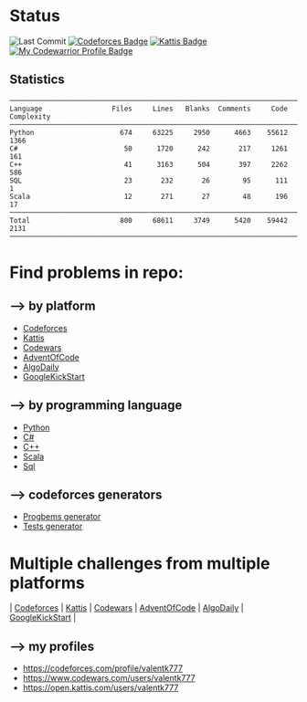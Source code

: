 
#
# Status

<!-- ![visitor badge](https://visitor-badge.glitch.me/badge?page_id=valentk777.Competitive-Programming) -->
![Last Commit](https://img.shields.io/github/last-commit/valentk777/Competitive-Programming.svg)
[![Codeforces Badge](https://badges.joonhyung.xyz/codeforces/valentk777.svg)](https://codeforces.com/profile/valentk777)
[![Kattis Badge](https://img.shields.io/badge/Kattis-214-COLOR.svg)](https://open.kattis.com/users/valentk777)
[![My Codewarrior Profile Badge](https://www.codewars.com/users/valentk777/badges/micro)](https://www.codewars.com/users/valentk777)


## Statistics
<!--
brew install scc
scc -i cpp,cs,py,sc,sql AdventOfCode Algodaily Codeforces Codewars GoogleKickStart Kattis/
-->

```
───────────────────────────────────────────────────────────────────────────────
Language                 Files     Lines   Blanks  Comments     Code Complexity
───────────────────────────────────────────────────────────────────────────────
Python                     674     63225     2950      4663    55612       1366
C#                          50      1720      242       217     1261        161
C++                         41      3163      504       397     2262        586
SQL                         23       232       26        95      111          1
Scala                       12       271       27        48      196         17
───────────────────────────────────────────────────────────────────────────────
Total                      800     68611     3749      5420    59442       2131
───────────────────────────────────────────────────────────────────────────────
```


#
# Find problems in repo:

## --> by platform

* [Codeforces](https://github.com/valentk777/Competitive-Programming/search?q=tag-codeforces)
* [Kattis](https://github.com/valentk777/Competitive-Programming/search?q=tag-kattis)
* [Codewars](https://github.com/valentk777/Competitive-Programming/search?q=tag-codewars)
* [AdventOfCode](https://github.com/valentk777/Competitive-Programming/search?q=tag-adventofcode)
* [AlgoDaily](https://github.com/valentk777/Competitive-Programming/search?q=tag-algodaily)
* [GoogleKickStart](https://github.com/valentk777/Competitive-Programming/search?q=tag-google-kickstart)

## --> by programming language

* [Python](https://github.com/valentk777/Competitive-Programming/search?l=python)
* [C#](https://github.com/valentk777/Competitive-Programming/search?l=C%23)
* [C++](https://github.com/valentk777/Competitive-Programming/search?l=cpp)
* [Scala](https://github.com/valentk777/Competitive-Programming/search?l=scala)
* [Sql](https://github.com/valentk777/Competitive-Programming/search?l=sql)

## --> codeforces generators
* [Progbems generator](https://github.com/valentk777/Competitive-Programming/blob/main/Codeforces/Python/PROBLEM_GENERATOR.py)
* [Tests generator](https://github.com/valentk777/Competitive-Programming/blob/main/Codeforces/Python/TESTS_GENERATOR.py)

#
# Multiple challenges from multiple platforms

| [Codeforces](https://codeforces.com/)
| [Kattis](https://open.kattis.com/)
| [Codewars](https://www.codewars.com/dashboard)
| [AdventOfCode](https://adventofcode.com)
| [AlgoDaily](https://algodaily.com/dashboard)
| [GoogleKickStart](https://codingcompetitions.withgoogle.com)
|


## --> my profiles

* https://codeforces.com/profile/valentk777
* https://www.codewars.com/users/valentk777
* https://open.kattis.com/users/valentk777
